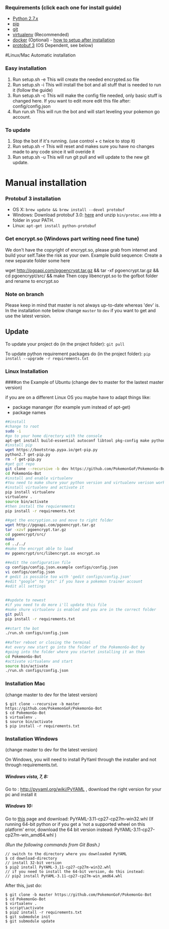### Requirements (click each one for install guide)

- [Python 2.7.x](http://docs.python-guide.org/en/latest/starting/installation/)
- [pip](https://pip.pypa.io/en/stable/installing/)
- [git](https://git-scm.com/book/en/v2/Getting-Started-Installing-Git)
- [virtualenv](https://virtualenv.pypa.io/en/stable/installation/) (Recommended)
- [docker](https://docs.docker.com/engine/installation/) (Optional) - [how to setup after installation](https://github.com/PokemonGoF/PokemonGo-Bot/wiki/How-to-run-with-Docker)
- [protobuf 3](https://github.com/google/protobuf) (OS Dependent, see below)

#Linux/Mac Automatic installation
### Easy installation
1. Run setup.sh -e
    This will create the needed encrypted.so file
2. Run setup.sh -i
    This will install the bot and all stuff that is needed to run it (follow the guide)
3. Run setup.sh -c
    This will make the config file needed, only basic stuff is changed here. If you want to edit more edit this file after: config/config.json
4. Run run.sh
    This will run the bot and will start leveling your pokemon go account.

### To update
1. Stop the bot if it's running. (use control + c twice to stop it)
2. Run setup.sh -r
    This will reset and makes sure you have no changes made to any code since it will overide it
3. Run setup.sh -u
    This will run git pull and will update to the new git update.


# Manual installation
### Protobuf 3 installation

- OS X:  `brew update && brew install --devel protobuf`
- Windows: Download protobuf 3.0: [here](https://github.com/google/protobuf/releases/download/v3.0.0-beta-4/protoc-3.0.0-beta-4-win32.zip) and unzip `bin/protoc.exe` into a folder in your PATH.
- Linux: `apt-get install python-protobuf`

### Get encrypt.so (Windows part writing need fine tune)
We don't have the copyright of encrypt.so, please grab from internet and build your self.Take the risk as your own.
Example build sequence:
Create a new separate folder some here

wget http://pgoapi.com/pgoencrypt.tar.gz && tar -xf pgoencrypt.tar.gz && cd pgoencrypt/src/ && make
Then copy libencrypt.so to the gofbot folder and rename to encrypt.so

### Note on branch
Please keep in mind that master is not always up-to-date whereas 'dev' is. In the installation note below change `master` to `dev` if you want to get and use the latest version.

## Update
To update your project do (in the project folder): `git pull`

To update python requirement packages do (in the project folder): `pip install --upgrade -r requirements.txt`

### Linux Installation
####on the Example of Ubuntu
(change dev to master for the lastest master version)

if you are on a different Linux OS you maybe have to adapt things like:

- package mananger (for example yum instead of apt-get)
- package names

```bash
##install
#change to root
sudo -i
#go to your home directory with the console
apt-get install build-essential autoconf libtool pkg-config make python-dev python-protobuf python2.7 wget git
#install pip
wget https://bootstrap.pypa.io/get-pip.py
python2.7 get-pip.py
rm -f get-pip.py
#get git repo
git clone --recursive -b dev https://github.com/PokemonGoF/PokemonGo-Bot  
cd PokemonGo-Bot
#install and enable virtualenv
#You need to make shure your python version and virtualenv verison work together
#install virtualenv and activate it
pip install virtualenv
virtualenv .
source bin/activate
#then install the requierements
pip install -r requirements.txt
 
##get the encryption.so and move to right folder
wget http://pgoapi.com/pgoencrypt.tar.gz
tar -xzvf pgoencrypt.tar.gz
cd pgoencrypt/src/
make
cd ../../
#make the encrypt able to load
mv pgoencrypt/src/libencrypt.so encrypt.so
 
##edit the configuration file
cp configs/config.json.example configs/config.json
vi configs/config.json
# gedit is possible too with 'gedit configs/config.json'
#edit "google" to "ptc" if you have a pokemon trainer account
#edit all settings
 
 
##update to newest
#if you need to do more i'll update this file
#make shure virtualenv is enabled and you are in the correct folder
git pull
pip install -r requirements.txt
 
##start the bot
./run.sh configs/config.json
 
##after reboot or closing the terminal
#at every new start go into the folder of the PokemonGo-Bot by
#going into the folder where you startet installing it an then
cd PokemonGo-Bot
#activate virtualenv and start
source bin/activate
./run.sh configs/config.json
```


### Installation Mac
(change master to dev for the latest version)

```
$ git clone --recursive -b master https://github.com/PokemonGoF/PokemonGo-Bot
$ cd PokemonGo-Bot
$ virtualenv .
$ source bin/activate
$ pip install -r requirements.txt
```

### Installation Windows
(change master to dev for the latest version)

On Windows, you will need to install PyYaml through the installer and not through requirements.txt.

##### Windows vista, 7, 8:
Go to : http://pyyaml.org/wiki/PyYAML , download the right version for your pc and install it

##### Windows 10:
Go to [this](http://www.lfd.uci.edu/~gohlke/pythonlibs/#pyyaml) page and download: PyYAML-3.11-cp27-cp27m-win32.whl
(If running 64-bit python or if you get a 'not a supported wheel on this platform' error,
download the 64 bit version instead: PyYAML-3.11-cp27-cp27m-win_amd64.whl )

*(Run the following commands from Git Bash.)*

```
// switch to the directory where you downloaded PyYAML
$ cd download-directory
// install 32-bit version
$ pip2 install PyYAML-3.11-cp27-cp27m-win32.whl
// if you need to install the 64-bit version, do this instead:
// pip2 install PyYAML-3.11-cp27-cp27m-win_amd64.whl
```

After this, just do:

```
$ git clone -b master https://github.com/PokemonGoF/PokemonGo-Bot
$ cd PokemonGo-Bot
$ virtualenv .
$ script\activate
$ pip2 install -r requirements.txt
$ git submodule init
$ git submodule update
```
